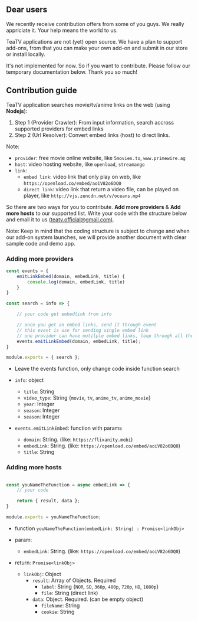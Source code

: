 ## Dear users

We recently receive contribution offers from some of you guys. We really appriciate it. Your help means the world to us.

TeaTV applications are not (yet) open source. We have a plan to support add-ons, from that you can make your own add-on and submit in our store or install locally. 

It's not implemented for now. So if you want to contribute. Please follow our temporary documentation below. Thank you so much!

## Contribution guide

TeaTV application searches movie/tv/anime links on the web (using __Nodejs__):
1. Step 1 (Provider Crawler): From input information, search accross supported providers for embed links
2. Step 2 (Url Resolver): Convert embed links (host) to direct links.

Note:
- `provider`: free movie online website, like `5movies.to`, `www.primewire.ag`
- `host`: video hosting website, like `openload`, `streamango`
- `link`: 
    + `embed link`: video link that only play on web, like `https://openload.co/embed/aoiV82o6DQ0`
    + `direct link`: video link that return a video file, can be played on player, like `http://vjs.zencdn.net/v/oceans.mp4`

So there are two ways for you to contribute. __Add more providers__ & __Add more hosts__ to our supported list. Write your code with the structure below and email it to us [(teatv.official@gmail.com)](mailto:teatv.official@gmail.com).

Note: Keep in mind that the coding structure is subject to change and when our add-on system launches, we will provide another document with clear sample code and demo app.

### Adding more providers

```javascript
const events = {
    emitLinkEmbed(domain, embedLink, title) {
        console.log(domain, embedLink, title)
    }
}

const search = info => {

    // your code get embedlink from info

    // once you get an embed links, send it through event
    // this event is use for sending single embed link
    // one provider can have mutilple embed links, loop through all the embed and send via events.
    events.emitLinkEmbed(domain, embedLink, title);
}

module.exports = { search };
```

- Leave the events function, only change code inside function search

- `info`: object
    + `title`: String
    + `video_type`: String {`movie`, `tv`, `anime_tv`, `anime_movie`}
    + `year`: Integer
    + `season`: Integer
    + `season`: Integer
- `events.emitLinkEmbed`: function with params
    + `domain`: String. (like: `https://flixanity.mobi`)
    + `embedLink`: String. (like: `https://openload.co/embed/aoiV82o6DQ0`)
    + `title`: String
### Adding more hosts

```javascript

const youNameTheFunction = async embedLink => {
    // your code

    return { result, data };
}

module.exports = youNameTheFunction;

```

- function `youNameTheFunction(embedLink: String) : Promise<linkObj>`

- param:
    + `embedLink`: String. (like: `https://openload.co/embed/aoiV82o6DQ0`)

- return: `Promise<linkObj>`
    + `linkObj`: Object
        + `result`: Array of Objects. Required
            + `label`: String {`NOR`, `SD`, `360p`, `480p`, `720p`, `HD`, `1080p`} 
            + `file`: String (direct link)
        + `data`: Object. Required. (can be empty object)
            + `fileName`: String
            + `cookie`: String
